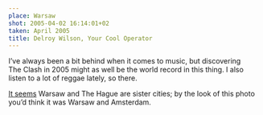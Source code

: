 ```yaml
---
place: Warsaw
shot: 2005-04-02 16:14:01+02
taken: April 2005
title: Delroy Wilson, Your Cool Operator
---
```


I’ve always been a bit behind when it comes to music, but discovering The Clash in 2005 might as well be the world record in this thing. I also listen to a lot of reggae lately, so there.

[It seems](http://en.wikipedia.org/wiki/List_of_twin_towns_and_sister_cities_in_Poland#Warszawa) Warsaw and The Hague are sister cities; by the look of this photo you’d think it was Warsaw and Amsterdam.
